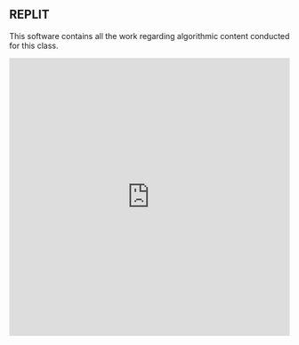## REPLIT

This software contains all the work regarding algorithmic content conducted for this class. 

<iframe frameborder="0" width="100%" height="500px" src="https://replit.com/@KrishnadevLaksh/AlgorithmsCS3-1?embed=true"></iframe>
